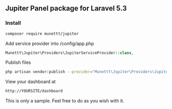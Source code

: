 ## Jupiter Panel package for Laravel 5.3

### Install

```bash
composer require munettt/jupiter
```

Add service provider into /config/app.php
```php
Munettt\Jupiter\Providers\JupiterServiceProvider::class,
```

Publish files
```bash
php artisan vendor:publish --provider="Munettt\Jupiter\Providers\JupiterServiceProvider"
```

View your dashboard at
```bash
http://YOURSITE/dashboard
```

This is only a sample. Feel free to do as you wish with it.